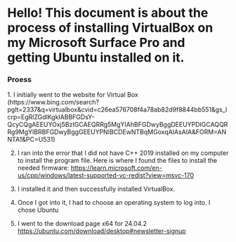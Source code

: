 <h1> Hello! This document is about the process of installing VirtualBox on my Microsoft Surface Pro and getting Ubuntu installed on it.</h1>


<H3> Proess</H3>
1. I initially went to the website for Virtual Box
(https://www.bing.com/search?pglt=2337&q=virtualbox&cvid=c26ea576708f4a78ab82d9f8844bb551&gs_lcrp=EgRlZGdlKgkIABBFGDsY-QcyCQgAEEUYOxj5BzIGCAEQRRg5MgYIAhBFGDwyBggDEEUYPDIGCAQQRRg9MgYIBRBFGDwyBggGEEUYPNIBCDEwNTBqMGoxqAIAsAIA&FORM=ANNTA1&PC=U531)

2. I ran into the error that I did not have C++ 2019 installed on my computer to install the program file. Here is where I found the files to install the needed firmware:
https://learn.microsoft.com/en-us/cpp/windows/latest-supported-vc-redist?view=msvc-170

3. I installed it and then successfully installed VirtualBox.
4. Once I got into it, I had to choose an operating system to log into. I chose Ubuntu
5. I went to the download page x64 for 24.04.2 https://ubuntu.com/download/desktop#newsletter-signup

